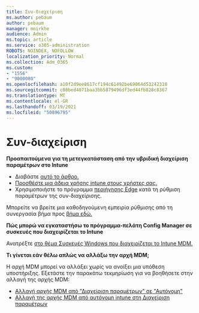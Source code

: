 ```yaml
---
title: Συν-διαχείριση
ms.author: pebaum
author: pebaum
manager: mnirkhe
audience: Admin
ms.topic: article
ms.service: o365-administration
ROBOTS: NOINDEX, NOFOLLOW
localization_priority: Normal
ms.collection: Adm_O365
ms.custom:
- "1556"
- "9000080"
ms.openlocfilehash: a10f2d9ee8617cf194c61492be69064d53242318
ms.sourcegitcommit: c08bed4071baa3bb5879496df3ed44fb828c8367
ms.translationtype: MT
ms.contentlocale: el-GR
ms.lasthandoff: 03/19/2021
ms.locfileid: "50896795"
---
```

# <a name="co-management"></a>Συν-διαχείριση

**Προαπαιτούμενα για τη μετεγκατάσταση από την υβριδική διαχείριση παραμέτρων στο Intune**

- Διαβάστε [αυτό το άρθρο.](https://docs.microsoft.com/mem/configmgr/mdm/understand/what-happened-to-hybrid)
- [Προσθέστε μια άδεια χρήσης intune στους χρήστες σας.](https://docs.microsoft.com/mem/intune/fundamentals/licenses-assign)
- Χρησιμοποιήστε το πρόγραμμα [περιήγησης Edge](https://www.microsoft.com/edge) κατά τη ρύθμιση παραμέτρων της συν-διαχείρισης.

Μπορείτε να βρείτε μια καθοδηγούμενη εμπειρία ρύθμισης από τη συνεργασία βήμα προς [βήμα εδώ.](https://admin.microsoft.com/AdminPortal/Home?#/modernonboarding/comanagesetupguide)

**Πώς μπορώ να εγκαταστήσω το πρόγραμμα-πελάτη Config Manager σε συσκευές που διαχειρίζεται το Intune**

Ανατρέξτε [στο θέμα Συσκευές Windows που διαχειρίζεται το Intune MDM.](https://docs.microsoft.com/mem/configmgr/core/clients/deploy/deploy-clients-to-windows-computers#bkmk_mdm)

**Τι γίνεται εάν θέλω απλώς να αλλάξω την αρχή MDM;**

Η αρχή MDM μπορεί να αλλάξει χωρίς να ανοίξει μια υπόθεση υποστήριξης. Εξετάστε την παρακάτω τεκμηρίωση για να βοηθήσετε στην αλλαγή της αρχής MDM:

- [Αλλαγή αρχής MDM από "Διαχείριση παραμέτρων" σε "Αυτόνομη"](https://docs.microsoft.com/mem/configmgr/mdm/understand/what-happened-to-hybrid)
- [Αλλαγή της αρχής MDM από αυτόνομη intune στη Διαχείριση παραμέτρων](https://docs.microsoft.com/mem/configmgr/mdm/understand/what-happened-to-hybrid)
